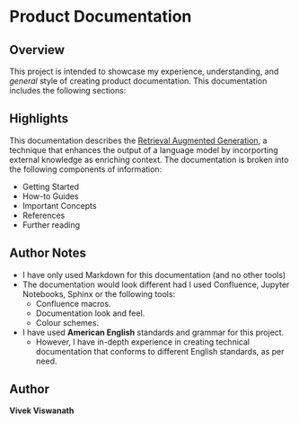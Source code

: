 # Product Documentation  


## Overview

This project is intended to showcase my experience, understanding, and _general_ style of creating product documentation. This documentation includes the following sections:


## Highlights

This documentation describes the [Retrieval Augmented Generation](/Retrieval-Augmented%20Generation:%20Product%20Documentation/), a technique that enhances the output of a language model by incorporting external knowledge as enriching context. The documentation is broken into the following components of information: 

* Getting Started
* How-to Guides
* Important Concepts
* References
* Further reading



## Author Notes

* I have only used Markdown for this documentation (and no other tools)
* The documentation would look different had I used Confluence, Jupyter Notebooks, Sphinx or the following tools:
  * Confluence macros.
  * Documentation look and feel.
  * Colour schemes.
* I have used **American English** standards and grammar for this project. 
  * However, I have in-depth experience in creating technical documentation that conforms to different English standards, as per need.



## Author

**Vivek Viswanath**  



